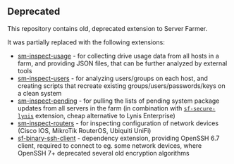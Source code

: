 ## Deprecated

This repository contains old, deprecated extension to Server Farmer.

It was partially replaced with the following extensions:

- [sm-inspect-usage](https://github.com/serverfarmer/sm-inspect-usage) - for collecting drive usage data from all hosts in a farm, and providing JSON files, that can be further analyzed by external tools
- [sm-inspect-users](https://github.com/serverfarmer/sm-inspect-users) - for analyzing users/groups on each host, and creating scripts that recreate existing groups/users/passwords/keys on a clean system
- [sm-inspect-pending](https://github.com/serverfarmer/sm-inspect-pending) - for pulling the lists of pending system package updates from all servers in the farm (in combination with [`sf-secure-lynis`](https://github.com/serverfarmer/sf-secure-lynis) extension, cheap alternative to Lynis Enterprise)
- [sm-inspect-routers](https://github.com/serverfarmer/sm-inspect-routers) - for inspecting configuration of network devices (Cisco IOS, MikroTik RouterOS, Ubiquiti UniFi)
- [sf-binary-ssh-client](https://github.com/serverfarmer/sf-binary-ssh-client) - dependency extension, providing OpenSSH 6.7 client, required to connect to eg. some network devices, where OpenSSH 7+ deprecated several old encryption algorithms
